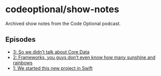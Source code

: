 # codeoptional/show-notes

Archived show notes from the Code Optional podcast.

## Episodes

- [3: So we didn’t talk about Core Data](3.md)
- [2: Frameworks, you guys don’t even know how many sunshine and rainbows](2.md)
- [1: We started this new project in Swift](1.md)
